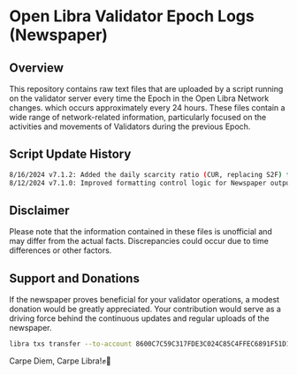
# Open Libra Validator Epoch Logs (Newspaper)

## Overview

This repository contains raw text files that are uploaded by a script running on the validator server every time the Epoch in the Open Libra Network changes. which occurs approximately every 24 hours. These files contain a wide range of network-related information, particularly focused on the activities and movements of Validators during the previous Epoch.

## Script Update History
```bash
8/16/2024 v7.1.2: Added the daily scarcity ratio (CUR, replacing S2F) for Aptos and Sui, and compare it with Libra.
8/12/2024 v7.1.0: Improved formatting control logic for Newspaper output (removed control characters from output file)
```

## Disclaimer

Please note that the information contained in these files is unofficial and may differ from the actual facts. Discrepancies could occur due to time differences or other factors.

## Support and Donations

If the newspaper proves beneficial for your validator operations, a modest donation would be greatly appreciated. Your contribution would serve as a driving force behind the continuous updates and regular uploads of the newspaper.
```bash
libra txs transfer --to-account 8600C7C59C317FDE3C024C85C4FFEC6891F51D19503B38D6FF7446AF092534BA --amount <Your expression of support>
```

Carpe Diem, Carpe Libra!✊🔆
